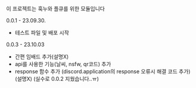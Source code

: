 이 프로젝트는 훅누와 플큐를 위한 모듈입니다

0.0.1 - 23.09.30.
* 테스트 파일 및 배포 시작

0.0.3 - 23.10.03
* 간편 임배드 추가(설명X)
* api를 사용한 기능(날씨, nsfw, qr코드) 추가
* response 함수 추가 (discord.application의 response 오류시 해결 코드 추가)(설명X)
(실수로 0.0.2 지웠습니다..ㅠ)
